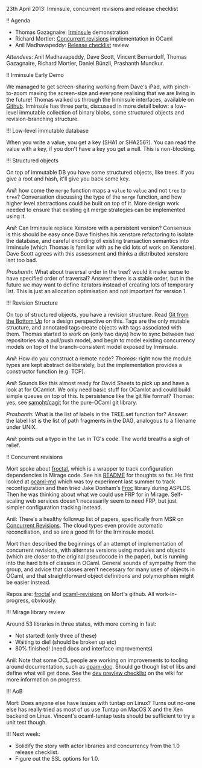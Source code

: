 23th April 2013: Irminsule, concurrent revisions and release checklist

!! Agenda

* Thomas Gazagnaire: [Irminsule](http://www.cl.cam.ac.uk/projects/ocamllabs/tasks/t2.html#Irminsule) demonstration
* Richard Mortier: [Concurrent revisions](http://research.microsoft.com/en-us/projects/revisions/) implementation in OCaml
* Anil Madhavapeddy: [Release checklist](/wiki/dev-preview-checklist) review

*Attendees*: Anil Madhavapeddy, Dave Scott, Vincent Bernardoff, Thomas Gazagnaire, Richard Mortier, Daniel Bünzli, Prashanth Mundkur.

!! Irminsule Early Demo

We managed to get screen-sharing working from Dave's iPad, with pinch-to-zoom
maxing the screen-size and everyone realising that we are living in the
future!  Thomas walked us through the Irminsule interfaces, available on [Github](https://github.com/samoht/irminsule).
Irminsule has three parts, discussed in more detail below: a low-level immutable collection of binary blobs, some structured
objects and revision-branching structure.

!!! Low-level immutable database

When you write a value, you get a key (SHA1 or SHA256?). You can read the value
with a key, if you don't have a key you get a null.  This is non-blocking.  

!!! Structured objects

On top of immutable DB you have some structured objects, like trees. If you
give a root and hash, it'll give you back some key. 

*Anil:* how come the `merge` function maps a `value` to `value` and not `tree` to `tree`?
Conversation discussing the type of the `merge` function, and how higher level
abstractions could be built on top of it.  More design work needed to ensure
that existing git merge strategies can be implemented using it.

*Anil:* Can Irminsule replace Xenstore with a persistent version?
Consensus is this should be easy once Dave finishes his xenstore refactoring to
isolate the database, and careful encoding of existing transaction semantics
into Irminsule (which Thomas is familiar with as he did lots of work on
Xenstore).  Dave Scott agrees with this assessment and thinks a distributed xenstore isnt too bad.

*Prashanth:* What about traversal order in the tree? would it make sense to have specified order of traversal?
Answer: there is a stable order, but in the future we may want to define
iterators instead of creating lots of temporary list. This is just an
allocation optimisation and not important for version 1.

!!! Revision Structure

On top of structured objects, you have a revision structure.  Read [Git from the Bottom Up](http://ftp.newartisans.com/pub/git.from.bottom.up.pdf) for a design perspective on this. Tags are the only mutable structure, and annotated tags create objects with tags associated with them.  Thomas started to work on (only two days) how to sync between two repositories via a pull/push model, and begin to model existing concurrency models on top of the branch-consistent model exposed by Irminsule.

*Anil:* How do you construct a remote node?
*Thomas:* right now the module types are kept abstract deliberately, but the implementation provides a constructor function (e.g. TCP).

*Anil:* Sounds like this almost ready for David Sheets to pick up and have a look at for OCamlot.  We only need basic stuff for OCamlot and could build simple queues on top of this.  Is persistence like the git file format?   Thomas: yes, see [samoht/cagit](http://github.com/samoht/cagit) for the pure-OCaml git library.

*Prashanth:* What is the list of labels in the TREE.set function for?
*Answer:* the label list is the list of path fragments in the DAG, analogous to a filename under UNIX.

*Anil:* points out a typo in the `let` in TG's code.  The world breaths a sigh of relief.

!! Concurrent revisions

Mort spoke about [froctal](http://github.com/mor1/froctal), which is a wrapper to track configuration dependencies in Mirage code. See his [README](https://github.com/mor1/froctal) for thoughts so far.
He first looked at [ocaml-md](https://github.com/avsm/ocaml-ld) which was toy experiment last summer to track reconfiguration and then tried Jake Donham's [Froc](http://github.com/jaked/froc) library during ASPLOS.  Then he was thinking about what we could use FRP for in Mirage. Self-scaling web services doesn't necessarily seem to need FRP, but just simpler configuration tracking instead.

Anil: There's a healthy followup list of papers, specifically from MSR on [Concurrent Revisions](http://research.microsoft.com/en-us/projects/revisions/).  The cloud types even provide automatic reconciliation, and so are a good fit for the Irminsule model.

Mort then described the beginnings of an attempt of implementation of concurrent revisions, with alternate versions using modules and objects (which are closer to the original pseudocode in the paper), but is running into the hard bits of classes in OCaml.  General sounds of sympathy from the group, and advice that classes aren't necessary for many uses of objects in OCaml, and that straightforward object definitions and polymorphism might be easier instead.

Repos are: [froctal](http://github.com/mor1/froctal) and [ocaml-revisions](http://github.com/mor1/ocaml-revisions) on Mort's github.  All work-in-progress, obviously.

!!! Mirage library review

Around 53 libraries in three states, with more coming in fast:

* Not started! (only three of these)
* Waiting to die! (should be broken up etc)
* 80% finished! (need docs and interface improvements)

Anil: Note that some OCL people are working on improvements to tooling around documentation, such as [opam-doc](http://www.cl.cam.ac.uk/projects/ocamllabs/tasks/platform.html#OPAM%20Doc).
Should go though list of libs and define what will get done.
See the [dev preview checklist](/wiki/dev-preview-checklist) on the wiki for more information on progress.

!!! AoB

Mort: Does anyone else have issues with tuntap on Linux?
Turns out no-one else has really tried as most of us use Tuntap on MacOS X and the Xen backend on Linux.  Vincent's ocaml-tuntap tests should be sufficient to try a unit test though.

!!! Next week:

* Solidify the story with actor libraries and concurrency from the 1.0 release checklist.
* Figure out the SSL options for 1.0.
